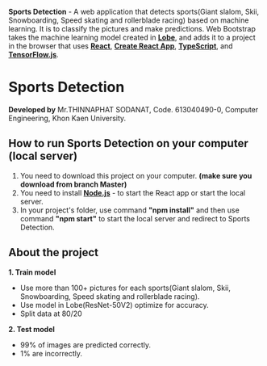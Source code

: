 **Sports Detection** - A web application that detects sports(Giant slalom, Skii, Snowboarding, Speed skating and rollerblade racing) based on machine learning. 
It is to classify the pictures and make predictions. Web Bootstrap takes the machine learning model created in **[Lobe](https://lobe.ai/)**, 
and adds it to a project in the browser that uses **[React](https://reactjs.org/)**, **[Create React App](https://github.com/facebook/create-react-app)**, 
**[TypeScript](https://www.typescriptlang.org/)**, and **[TensorFlow.js](https://www.tensorflow.org/js)**.

# Sports Detection

**Developed by** Mr.THINNAPHAT SODANAT, Code. 613040490-0, Computer Engineering, Khon Kaen University.

## How to run Sports Detection on your computer (local server)
1. You need to download this project on your computer. **(make sure you download from branch Master)**
2. You need to install **[Node.js](https://nodejs.org/en/)** - to start the React app or start the local server.
3. In your project's folder, use command **"npm install"** and then use command **"npm start"** to start the local server and redirect to Sports Detection.

## About the project
**1. Train model**
- Use more than 100+ pictures for each sports(Giant slalom, Skii, Snowboarding, Speed skating and rollerblade racing).
- Use model in Lobe(ResNet-50V2) optimize for accuracy.
- Split data at 80/20

**2. Test model**
- 99% of images are predicted correctly.
- 1% are incorrectly.